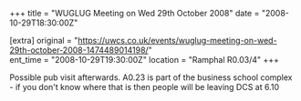 +++
title = "WUGLUG Meeting on Wed 29th October 2008"
date = "2008-10-29T18:30:00Z"

[extra]
original = "https://uwcs.co.uk/events/wuglug-meeting-on-wed-29th-october-2008-1474489014198/"    
ent_time = "2008-10-29T19:30:00Z"
location = "Ramphal R0.03/4"
+++

Possible pub visit afterwards. A0.23 is part of the business school complex - if you don't know where that is then people will be leaving DCS at 6.10

